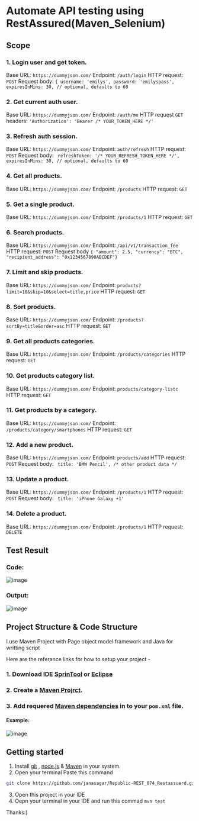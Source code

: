 # Automate API testing using RestAssured(Maven_Selenium)
## Scope 
### 1. Login user and get token.
Base URL: ```https://dummyjson.com/```
Endpoint: ```/auth/login```
HTTP request: ```POST```
Request body:  ```{
  username: 'emilys',
  password: 'emilyspass',
  expiresInMins: 30, // optional, defaults to 60```
### 2. Get current auth user.
Base URL: ```https://dummyjson.com/```
Endpoint: ```/auth/me```
HTTP request ```GET```
headers: ```'Authorization': 'Bearer /* YOUR_TOKEN_HERE */'```

### 3. Refresh auth session.
Base URL: ```https://dummyjson.com/```
Endpoint: ```auth/refresh```
HTTP request: ```POST```
Request body: ```
  refreshToken: '/* YOUR_REFRESH_TOKEN_HERE */',
  expiresInMins: 30, // optional, defaults to 60```

### 4. Get all products.
Base URL: ```https://dummyjson.com/```
Endpoint: ```/products```
HTTP request: ```GET```

### 5. Get a single product.
Base URL: ```https://dummyjson.com/```
Endpoint: ```/products/1```
HTTP request: ```GET```

### 6. Search products.
Base URL: ```https://dummyjson.com/```
Endpoint: ```/api/v1/transaction_fee```
HTTP request: ```POST```
Request body  ```{
  "amount": 2.5,
  "currency": "BTC",
  "recipient_address": "0x1234567890ABCDEF"}```

### 7. Limit and skip products. 
Base URL: ```https://dummyjson.com/```
Endpoint: ```products?limit=10&skip=10&select=title,price```
HTTP request: ```GET```

### 8. Sort products. 
Base URL: ```https://dummyjson.com/```
Endpoint: ```/products?sortBy=title&order=asc```
HTTP request: ```GET```

### 9. Get all products categories. 
Base URL: ```https://dummyjson.com/```
Endpoint: ```/products/categories```
HTTP request: ```GET```

### 10. Get products category list. 
Base URL: ```https://dummyjson.com/```
Endpoint: ```products/category-listc```
HTTP request: ```GET```

### 11. Get products by a category. 
Base URL: ```https://dummyjson.com/```
Endpoint: ```/products/category/smartphones```
HTTP request: ```GET```

### 12. Add a new product. 
Base URL: ```https://dummyjson.com/```
Endpoint: ```products/add```
HTTP request: ```POST```
Request body: ```
   title: 'BMW Pencil',
   /* other product data */```

### 13. Update a product. 
Base URL: ```https://dummyjson.com/```
Endpoint: ```/products/1```
HTTP request: ```POST```
Request body: ```
  title: 'iPhone Galaxy +1'```

### 14. Delete a product. 
Base URL: ```https://dummyjson.com/```
Endpoint: ```/products/1```
HTTP request: ```DELETE```
## Test Result
### Code: 

![image](https://github.com/user-attachments/assets/fe27380d-2bd7-4b42-881b-a648a9875a93)


### Output:

![image](https://github.com/user-attachments/assets/802b8126-af2a-4365-90f9-77e4dfe2aa3f)

## Project Structure & Code Structure
I use Maven Project with Page object model framework and Java for writting script

Here are the referance links for how to setup your project - 
### 1. Download IDE [SprinTool](https://spring.io/tools) or [Eclipse](https://www.eclipse.org/downloads/)
### 2. Create a [Maven Projrct](https://medium.com/@leninstalinesec/benefits-of-maven-for-java-developers-8083f9d33665#:~:text=Maven%20project%20enforces%20a%20standard,src%2Fmain%2Ftest%20folder.).
### 3. Add requered [Maven dependencies](https://mvnrepository.com/) in to your  ```pom.xml``` file.
#### Example:

![image](https://github.com/user-attachments/assets/5436f1a1-a324-4740-ba75-02008cff98a4)

## Getting started
1. Install [git](https://www.git-scm.com/) , [node.js](https://nodejs.org/en) & [Maven](https://maven.apache.org/download.cgi) in your system.
2. Open your terminal
Paste this command
```bash
git clone https://github.com/janasagar/Republic-REST_074_Restassuerd.git
```
3. Open this project in your IDE
4. Oepn your terminal in your IDE and run this commad ```mvn test```


Thanks:)

